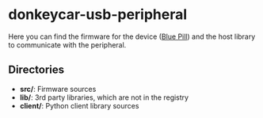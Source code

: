 # donkeycar-usb-peripheral

Here you can find the firmware for the device ([Blue Pill](https://wiki.stm32duino.com/index.php?title=Blue_Pill)) and the host library to communicate with the peripheral.

## Directories

* **src/**: Firmware sources
* **lib/**: 3rd party libraries, which are not in the registry
* **client/**: Python client library sources